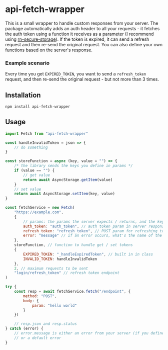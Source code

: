 # api-fetch-wrapper

This is a small wrapper to handle custom responses from your server. The package automatically adds an auth header to all your requests - it fetches the auth token using a function it receives as a parameter (I recommend using [rn-secure-storage](https://github.com/talut/rn-secure-storage)). If the token is expired, it can send a refresh request and then re-send the original request. You can also define your own functions based on the server's response.

### Example scenario

Every time you get `EXPIRED_TOKEN`, you want to send a `refresh_token` request, and then re-send the original request - but not more than 3 times.

## Installation

`npm install api-fetch-wrapper`

## Usage

```js
import Fetch from "api-fetch-wrapper"

const handleInvalidToken = json => {
	// do something
}

const storeFunction = async (key, value = "") => {
	/* the library sends the keys you define in params */
	if (value == "") {
		// get value
		return await AsyncStorage.getItem(value)
	}
	// set value
	return await AsyncStorage.setItem(key, value)
}

const fetchService = new Fetch(
	"https://example.com",
	{
		// params: the params the server expects / returns, and the keys to send to storeFunction
		auth_token: "auth_token", // auth token param in server response
		refresh_token: "refresh_token", // POST param for refreshing token
		error: "message" // if an error occurs, what's the name of the param the server returns? {"message": "ERROR MESSAGE"}
	},
	storeFunction, // function to handle get / set tokens
	{
		EXPIRED_TOKEN: "_handleExpiredToken", // built in in class
		INVALID_TOKEN: handleInvalidToken
	},
	2, // maximum requests to be sent
	"login/refresh_token" // refresh token endpoint
)

try {
	const resp = await fetchService.fetch("/endpoint", {
		method: "POST",
		body: {
			param: "hello world"
		}
	})

	// resp.json and resp.status
} catch (error) {
	// error.message is either an error from your server (if you defined params.error)
	// or a default error
}
```

